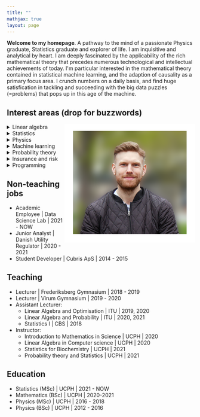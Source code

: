 ```yaml
---
title: ""
mathjax: true
layout: page
---
```

**Welcome to my homepage**.
A pathway to the mind of a passionate Physics graduate, Statistics graduate and explorer of life.
I am inquisitive and analytical by heart. I am deeply fascinated by the applicability of the rich mathematical theory that precedes numerous technological and intellectual achievements of today.
I'm particular interested in the mathematical theory contained in statistical machine learning, and the adaption of causality as a primary focus area. I crunch numbers on a daily basis,
and find huge satisfication in tackling and succeeding with the big data
puzzles (=problems) that pops up in this age of the machine.

## Interest areas (drop for buzzwords)
<img align="right" src="/assets/mig.png" width="350">

<details>
<summary>Linear algebra</summary>
Multivariate analysis, PCA, Projections, Model matrices and parameter spaces, (General) vector spaces
</details>
<details>
<summary>Statistics</summary>
Bayesian, Regression, Linear/Generalized/Mixed models, Missing values, Confounding-effects, Experimental design
</details>
<details>
<summary>Physics</summary>
Modern quantum mechanics, Hilbert spaces, Power flow models, Electric circuits
</details>
<details>
<summary>Machine learning</summary>
SVMs, Random forrests, Hard/soft generalization bounds, Cross-validation, Data comprehension
</details>
<details>
<summary>Probability theory</summary>
Modelling, Simulation/sampling, Distributional properties, Limit theorems, Approximation theory
</details>
<details>
<summary>Insurance and risk</summary>
Insurtech, Future value calculations, Law of large numbers, Risk mitigation and reinsurance, Composite (poisson) models
</details>
<details>
<summary>Programming</summary>
Python, R, SQL, Matlab, VBA, Maple, Stan
</details>

## Non-teaching jobs
* Academic Employee &#124; Data Science Lab &#124; 2021 - NOW
* Junior Analyst &#124; Danish Utility Regulator &#124; 2020 - 2021
* Student Developer &#124; Cubris ApS &#124; 2014 - 2015

## Teaching
* Lecturer &#124; Frederiksberg Gymnasium &#124; 2018 - 2019
* Lecturer &#124; Virum Gymnasium &#124; 2019 - 2020
* Assistant Lecturer:
  * Linear Algebra and Optimisation &#124; ITU &#124; 2019, 2020
  * Linear Algebra and Probability &#124; ITU &#124; 2020, 2021
  * Statistics I &#124; CBS &#124; 2018
* Instructor:
  * Introduction to Mathematics in Science &#124; UCPH &#124; 2020
  * Linear Algebra in Computer science &#124; UCPH &#124; 2020
  * Statistics for Biochemistry &#124; UCPH &#124; 2021
  * Probability theory and Statistics &#124; UCPH &#124; 2021

## Education
* Statistics (MSc) &#124; UCPH &#124; 2021 - NOW
* Mathematics (BSc) &#124; UCPH &#124; 2020-2021
* Physics (MSc) &#124; UCPH &#124; 2016 - 2018
* Physics (BSc) &#124; UCPH &#124; 2012 - 2016
